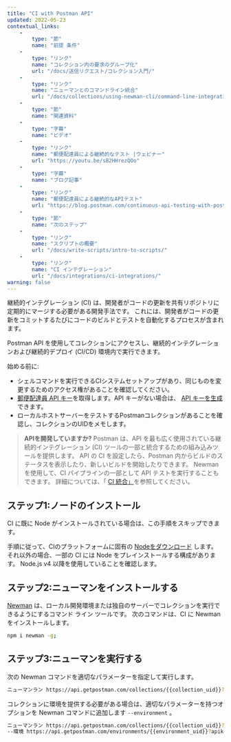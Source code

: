 ```yaml
---
title: "CI with Postman API"
updated: 2022-05-23
contextual_links: 
    - 
        type: "節"
        name: "前提 条件"
    - 
        type: "リンク"
        name: "コレクション内の要求のグループ化"
        url: "/docs/送信リクエスト/コレクション入門/"
    - 
        type: "リンク"
        name: "ニューマンとのコマンドライン統合"
        url: "/docs/collections/using-newman-cli/command-line-integration-with-newman/"
    - 
        type: "節"
        name: "関連資料"
    - 
        type: "字幕"
        name: "ビデオ"
    - 
        type: "リンク"
        name: "郵便配達員による継続的なテスト |ウェビナー"
        url: "https://youtu.be/sB2HHrezQOo"
    - 
        type: "字幕"
        name: "ブログ記事"
    - 
        type: "リンク"
        name: "郵便配達員による継続的なAPIテスト"
        url: "https://blog.postman.com/continuous-api-testing-with-postman/"
    - 
        type: "節"
        name: "次のステップ"
    - 
        type: "リンク"
        name: "スクリプトの概要"
        url: "/docs/write-scripts/intro-to-scripts/"
    - 
        type: "リンク"
        name: "CI インテグレーション"
        url: "/docs/integrations/ci-integrations/"
warning: false
---
```

継続的インテグレーション \(CI\) は、開発者がコードの更新を共有リポジトリに定期的にマージする必要がある開発手法です。 これには、開発者がコードの更新をコミットするたびにコードのビルドとテストを自動化するプロセスが含まれます。

Postman API を使用してコレクションにアクセスし、継続的インテグレーションおよび継続的デプロイ \(CI/CD\) 環境内で実行できます。

始める前に:

* シェルコマンドを実行できるCIシステムセットアップがあり、同じものを変更するためのアクセス権があることを確認してください。
* [郵便配達員 API キー](https://docs.api.getpostman.com/#authentication)を取得します。API キーがない場合は、 [API キーを生成](/docs/developer/postman-api/authentication/#generate-a-postman-api-key)できます。
* ローカルホストサーバーをテストするPostmanコレクションがあることを確認し、コレクションのUIDをメモします。
> 
> **APIを開発していますか?** Postman は、API を最も広く使用されている継続的インテグレーション \(CI\) ツールの一部と統合するための組み込みツールを提供します。 API の CI を設定したら、Postman 内からビルドのステータスを表示したり、新しいビルドを開始したりできます。 Newman を使用して、CI パイプラインの一部として API テストを実行することもできます。 詳細については、「 [CI 統合」](/docs/integrations/ci-integrations/)を参照してください。

ステップ1:ノードのインストール
----------------

CI に既に Node がインストールされている場合は、この手順をスキップできます。

手順に従って、CIのプラットフォームに固有の [Nodeをダウンロード](https://nodejs.org/en/download/package-manager/) します。 それ以外の場合、一部の CI には Node をプレインストールする構成があります。 Node.js v4 以降を使用していることを確認します。

ステップ2:ニューマンをインストールする
--------------------

[Newman](/docs/collections/using-newman-cli/command-line-integration-with-newman/) は、ローカル開発環境または独自のサーバーでコレクションを実行できるようにするコマンド ライン ツールです。 次のコマンドは、CI に Newman をインストールします。

```bash
npm i newman -g;
```

ステップ3:ニューマンを実行する
----------------

次の Newman コマンドを適切なパラメーターを指定して実行します。

```bash
ニューマンラン https://api.getpostman.com/collections/{{collection_uid}}?apikey={{postman-api-key-here}}
```

コレクションに環境を提供する必要がある場合は、適切なパラメーターを持つオプションを Newman コマンドに追加します `--environment` 。

```bash
ニューマンラン https://api.getpostman.com/collections/{{collection_uid}}?apikey={{postman-api-key-here}}
--環境 https://api.getpostman.com/environments/{{environment_uid}}?apikey={{postman-api-key-here}}
```

